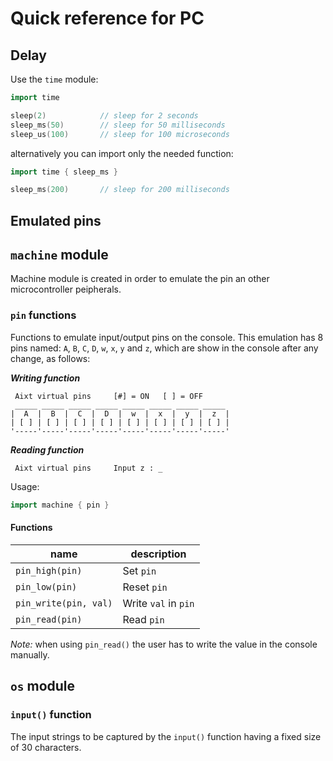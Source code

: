 # Quick reference for PC

## Delay

Use the `time` module:
```go
import time

sleep(2)            // sleep for 2 seconds
sleep_ms(50)        // sleep for 50 milliseconds
sleep_us(100)       // sleep for 100 microseconds
```
alternatively you can import only the needed function:
```go
import time { sleep_ms }

sleep_ms(200)       // sleep for 200 milliseconds
```

## Emulated pins




## `machine` module
Machine module is created in order to emulate the pin an other microcontroller peipherals.

### `pin` functions
Functions to emulate input/output pins on the console. This emulation has 8 pins named: `A`, `B`, `C`, `D`, `w`, `x`, `y` and `z`, which are show in the console after any change, as follows:

_**Writing function**_
```
 Aixt virtual pins     [#] = ON   [ ] = OFF
 _____ _____ _____ _____ _____ _____ _____ _____
|  A  |  B  |  C  |  D  |  w  |  x  |  y  |  z  |
| [ ] | [ ] | [ ] | [ ] | [ ] | [ ] | [ ] | [ ] |
'-----'-----'-----'-----'-----'-----'-----'-----'
```
_**Reading function**_
```
 Aixt virtual pins     Input z : _
```

Usage: 
```go
import machine { pin }
```
#### Functions
name                    | description
------------------------|---------------------
`pin_high(pin)`         | Set `pin`
`pin_low(pin)`          | Reset `pin`
`pin_write(pin, val)`   | Write `val` in `pin`
`pin_read(pin)`         | Read `pin`

_Note:_ when using `pin_read()` the user has to write the value in the console manually.  

## `os` module

### `input()` function
The input strings to be captured by the `input()` function having a fixed size of 30 characters.

## 